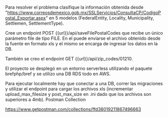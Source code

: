 Para resolver el problema clasifique la información obtenida desde "https://www.correosdemexico.gob.mx/SSLServicios/ConsultaCP/CodigoPostal_Exportar.aspx" en 5 modelos (FederalEntity, Locality, Municipality, Settlemen, SettlementType).

Cree un endpoint POST {{url}}/api/saveFilePostalCodes que recibe un único parámetro file de tipo FILE. En el puede enviarse el archivo obtenido desde la fuente en formato xls y el mismo se encarga de ingresar los datos en la DB.

También se creo el endpoint GET {{url}}/api/zip_codes/01210.

El proyecto se desplegó en un entorno serverless utilizando el paquete brefphp/bref y se utilizo una DB RDS todo en AWS.

Para ejecutar localmente hay que conectar a una DB, correr las migraciones y utilizar el endpoint para cargar los archivos xls (incrementar upload_max_filesize y post_max_size en .ini dado que los archivos son superiores a 4mb).
Postman Collection

https://www.getpostman.com/collections/ffd38019211867496663
